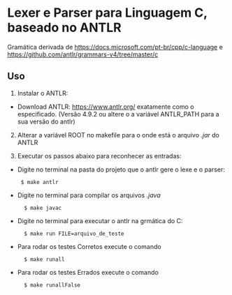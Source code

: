 # Lexer e Parser para Linguagem C, baseado no ANTLR

Gramática derivada de https://docs.microsoft.com/pt-br/cpp/c-language e https://github.com/antlr/grammars-v4/tree/master/c

## Uso
1. Instalar o ANTLR:

 * Download ANTLR: https://www.antlr.org/ exatamente como o especificado. (Versão 4.9.2 ou altere o a variável ANTLR_PATH para a sua versão do antlr)

2. Alterar a variável ROOT no makefile para o onde está o arquivo _.jar_ do ANTLR

3. Executar os passos abaixo para reconhecer as entradas:

 * Digite no terminal na pasta do projeto que o antlr gere o lexe e o parser:

		$ make antlr

* Digite no terminal para compilar os arquivos _.java_

		$ make javac

* Digite no terminal para executar o antlr na grmática do C:

		$ make run FILE=arquivo_de_teste

* Para rodar os testes Corretos execute o comando
		
		$ make runall
		
* Para rodar os testes Errados execute o comando
		
		$ make runallFalse

